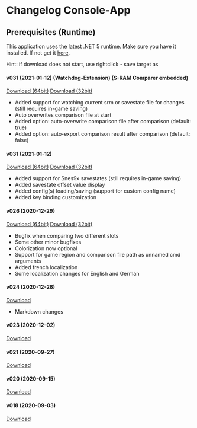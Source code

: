 ﻿# Changelog Console-App

## Prerequisites (Runtime)
This application uses the latest .NET 5 runtime. Make sure you have it installed. If not get it <a href=prerequisites>here</a>.

Hint: if download does not start, use rightclick - save target as

#### v031 (2021-01-12) (Watchdog-Extension) (S-RAM Comparer embedded)
<a href="http://xeth.de/Releases/SramComparer/Comparer-SoE-031-Watchdog-x64.zip">Download (64bit)</a>
<a href="http://xeth.de/Releases/SramComparer/Comparer-SoE-031-Watchdog-x86.zip">Download (32bit)</a>
* Added support for watching current srm or savestate file for changes (still requires in-game saving)
* Auto overwrites comparison file at start
* Added option: auto-overwrite comparison file after comparison (default: true)
* Added option: auto-export comparison result after comparison (default: false)

#### v031 (2021-01-12)
<a href="http://xeth.de/Releases/SramComparer/Comparer-SoE-031-x64.zip">Download (64bit)</a>
<a href="http://xeth.de/Releases/SramComparer/Comparer-SoE-031-x86.zip">Download (32bit)</a>
* Added support for Snes9x savestates (still requires in-game saving)
* Added savestate offset value display
* Added config(s) loading/saving (support for custom config name)
* Added key binding customization

#### v026 (2020-12-29)
<a href="http://xeth.de/Releases/SramComparer/Comparer-SoE-026-x64.zip">Download (64bit)</a>
<a href="http://xeth.de/Releases/SramComparer/Comparer-SoE-026-x86.zip">Download (32bit)</a>
* Bugfix when comparing two different slots
* Some other minor bugfixes
* Colorization now optional
* Support for game region and comparison file path as unnamed cmd arguments
* Added french localization
* Some localization changes for English and German

#### v024 (2020-12-26)
<a href="http://xeth.de/Releases/SramComparer/Comparer-SoE-024.zip">Download</a>
* Markdown changes

#### v023 (2020-12-02)
<a href="http://xeth.de/Releases/SramComparer/Comparer-SoE-023.zip">Download</a>

#### v021 (2020-09-27)
<a href="http://xeth.de/Releases/SramComparer/Comparer-SoE-021.zip">Download</a>

#### v020 (2020-09-15)
<a href="http://xeth.de/Releases/SramComparer/Comparer-SoE-020.zip">Download</a>

#### v018 (2020-09-03)
<a href="http://xeth.de/Releases/SramComparer/Comparer-SoE-018.zip">Download</a>
